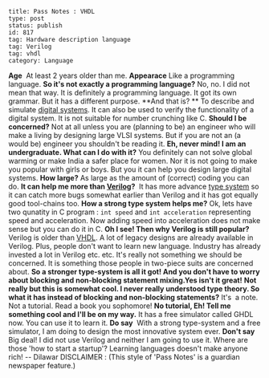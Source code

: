 ~~~~ 
title: Pass Notes : VHDL
type: post
status: publish
id: 817
tag: Hardware description language
tag: Verilog
tag: vhdl
category: Language
~~~~

**Age**  At least 2 years older than me. **Appearace** Like a
programming language. **So it's not exactly a programming language?**
No, no. I did not mean that way. It is definitely a programming
language. It got its own grammar. But it has a different purpose. **And
that is? ** To describe and simulate [digital
systems](http://en.wikipedia.org/wiki/Digital_electronics "Digital electronics").
It can also be used to verify the functionality of a digital system. It
is not suitable for number crunching like C. **Should I be concerned?**
Not at all unless you are (planning to be) an engineer who will make a
living by designing large VLSI systems. But if you are not an (a would
be) engineer you shouldn't be reading it. **Eh, never mind! I am an
undergraduate. What can I do with it?** You definitely can not solve
global warming or make India a safer place for women. Nor it is not
going to make you popular with girls or boys. But you it can help you
design large digital systems. **How large?** As large as the amount of
(correct) coding you can do. **It can help me more than
[Verilog](http://en.wikipedia.org/wiki/Verilog "Verilog")?**  It has
more advance [type
system](http://en.wikipedia.org/wiki/Type_system "Type system") so it
can catch more bugs somewhat earlier than Verilog and it has got equally
good tool-chains too. **How a strong type system helps me?** Ok, lets
have two qunatity in C program : `int speed` and `int acceleration`
representing speed and acceleration. Now adding speed into acceleration
does not make sense but you can do it in C. **Oh I see! Then why Verilog
is still popular?** Verilog is older than
[VHDL](http://www.eda.org/vasg/ "VHDL"). A lot of legacy designs are
already available in Verilog. Plus, people don't want to learn new
language. Industry has already invested a lot in Verilog etc. etc. It's
really not something we should be concerned. It is something those
people in two-piece suits are concerned about. **So a stronger
type-system is all it got! And you don't have to worry about blocking
and non-blocking statement mixing.**Yes isn't it great!**** **Not really
but this is somewhat cool. I never really understood type theory. So
what it has instead of blocking and non-blocking statements?** It's  a
note. Not a tutorial. Read a book you sophomore! **No tutorial, Eh! Tell
me something cool and I'll be on my way.** It has a free simulator
called GHDL now. You can use it to learn it. **Do say**  With a strong
type-system and a free simulator, I am doing to design the most
innovative system ever. **Don't say** Big deal! I did not use Verilog
and neither I am going to use it. Where are those 'how to start a
startup'? Learning languages doesn't make anyone rich! -- Dilawar
DISCLAIMER : (This style of 'Pass Notes' is a guardian newspaper
feature.)

